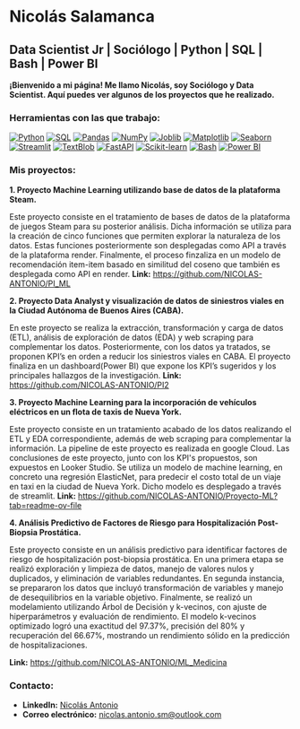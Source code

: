 # Nicolás Salamanca

## Data Scientist Jr | Sociólogo | Python | SQL | Bash | Power BI

**¡Bienvenido a mi página! Me llamo Nicolás, soy Sociólogo y Data Scientist. Aquí puedes ver algunos de los proyectos que he realizado.**

### Herramientas con las que trabajo:

[![Python](https://img.shields.io/badge/-Python-3776AB?style=flat-square&logo=python&logoColor=white)](https://www.python.org/) 
[![SQL](https://img.shields.io/badge/-SQL-00758F?style=flat-square&logo=sql&logoColor=white)](https://www.postgresql.org/) 
[![Pandas](https://img.shields.io/badge/-Pandas-150458?style=flat-square&logo=pandas&logoColor=white)](https://pandas.pydata.org/) 
[![NumPy](https://img.shields.io/badge/-NumPy-013243?style=flat-square&logo=numpy&logoColor=white)](https://numpy.org/) 
[![Joblib](https://img.shields.io/badge/-Joblib-EF8731?style=flat-square&logo=joblib&logoColor=white)](https://joblib.readthedocs.io/en/latest/) 
[![Matplotlib](https://img.shields.io/badge/-Matplotlib-1179a7?style=flat-square&logo=matplotlib&logoColor=white)](https://matplotlib.org/) 
[![Seaborn](https://img.shields.io/badge/-Seaborn-3CB7E4?style=flat-square&logo=seaborn&logoColor=white)](https://seaborn.pydata.org/) 
[![Streamlit](https://img.shields.io/badge/-Streamlit-FF4B5B?style=flat-square&logo=streamlit&logoColor=white)](https://streamlit.io/)
[![TextBlob](https://img.shields.io/badge/-TextBlob-FF4848?style=flat-square&logo=textblob&logoColor=white)](https://textblob.readthedocs.io/en/latest/) 
[![FastAPI](https://img.shields.io/badge/-FastAPI-005571?style=flat-square&logo=fastapi&logoColor=white)](https://fastapi.tiangolo.com/) 
[![Scikit-learn](https://img.shields.io/badge/-Scikit--learn-F7931E?style=flat-square&logo=scikit-learn)](https://scikit-learn.org/stable/) 
[![Bash](https://img.shields.io/badge/-Bash-424242?style=flat-square&logo=gnu-bash&logoColor=white)](https://www.gnu.org/software/bash/)
[![Power BI](https://img.shields.io/badge/-Power_BI-424242?style=flat-square&logo=powerbi&logoColor=white)](https://powerbi.microsoft.com/)

### Mis proyectos:

**1. Proyecto Machine Learning utilizando base de datos de la plataforma Steam.**

Este proyecto consiste en el tratamiento de bases de datos de la plataforma de juegos Steam para su posterior análisis. Dicha información se utiliza para la creación de cinco funciones que permiten explorar la naturaleza de los datos. Estas funciones posteriormente son desplegadas como API a través de la plataforma render. Finalmente, el proceso finzaliza en un modelo de recomendación item-item basado en similitud del coseno que también es desplegada como API en render.
**Link:** https://github.com/NICOLAS-ANTONIO/PI_ML

**2. Proyecto Data Analyst y visualización de datos de siniestros viales en la Ciudad Autónoma de Buenos Aires (CABA).**

En este proyecto se realiza la extracción, transformación y carga de datos (ETL), análisis de exploración de datos (EDA) y web scraping para complementar los datos. Posteriormente, con los datos ya tratados, se proponen KPI’s en orden a reducir los siniestros viales en CABA. El proyecto finaliza en un dashboard(Power BI) que expone los KPI’s sugeridos y los principales hallazgos de la investigación.
**Link:** https://github.com/NICOLAS-ANTONIO/PI2

**3. Proyecto Machine Learning para la incorporación de vehículos eléctricos en un flota de taxis de Nueva York.**

Este proyecto consiste en un tratamiento acabado de los datos realizando el ETL y EDA correspondiente, además de web scraping para complementar la información. La pipeline de este proyecto es realizada en google Cloud. Las conclusiones de este proyecto, junto con los KPI's propuestos, son expuestos en Looker Studio. Se utiliza un modelo de machine learning, en concreto una regresión ElasticNet, para predecir el costo total de un viaje en taxi en la ciudad de Nueva York. Dicho modelo es desplegado a través de streamlit.
**Link:** https://github.com/NICOLAS-ANTONIO/Proyecto-ML?tab=readme-ov-file

**4. Análisis Predictivo de Factores de Riesgo para Hospitalización Post-Biopsia Prostática.**

Este proyecto consiste en un análisis predictivo para identificar factores de riesgo de hospitalización post-biopsia prostática. En una primera etapa se realizó exploración y limpieza de datos, manejo de valores nulos y duplicados, y eliminación de variables redundantes. En segunda instancia, se prepararon los datos que incluyó transformación de variables y manejo de desequilibrios en la variable objetivo. Finalmente, se realizó un modelamiento utilizando Árbol de Decisión y k-vecinos, con ajuste de hiperparámetros y evaluación de rendimiento.
El modelo k-vecinos optimizado logró una exactitud del 97.37%, precisión del 80% y recuperación del 66.67%, mostrando un rendimiento sólido en la predicción de hospitalizaciones.

**Link:** https://github.com/NICOLAS-ANTONIO/ML_Medicina

### Contacto:

* **LinkedIn:** [Nicolás Antonio](https://www.linkedin.com/in/nicol%C3%A1s-salamanca-murgas-070428183/)
* **Correo electrónico:** nicolas.antonio.sm@outlook.com













